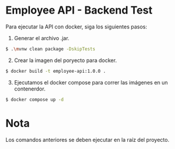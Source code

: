 # Employee API - Backend Test

Para ejecutar la API con docker, siga los siguientes pasos:

1. Generar el archivo .jar.
```sh
$ .\mvnw clean package -DskipTests
```
2. Crear la imagen del poryecto para docker.
```sh
$ docker build -t employee-api:1.0.0 .
```
3. Ejecutamos el docker compose para correr las imágenes en un contenerdor.
```sh
$ docker compose up -d
```

# Nota
Los comandos anteriores se deben ejecutar en la raíz del proyecto.